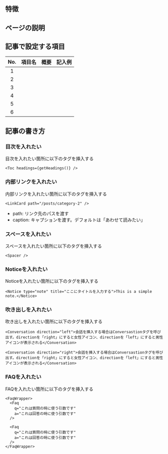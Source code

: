 ## 特徴

## ページの説明

## 記事で設定する項目

| No. | 項目名 | 概要 | 記入例 |
| :---: | :---: | :---: | :---: |
| 1 |  |  |  |
| 2 |  |  |  |
| 3 |  |  |  |
| 4 |  |  |  |
| 5 |  |  |  |
| 6 |  |  |  |

## 記事の書き方
### 目次を入れたい
目次を入れたい箇所に以下のタグを挿入する
```mdx
<Toc headings={getHeadings()} />
```

### 内部リンクを入れたい
内部リンクを入れたい箇所に以下のタグを挿入する
```mdx
<LinkCard path="/posts/category-2" />
```
- path: リンク先のパスを渡す
- caption: キャプションを渡す。デフォルトは「あわせて読みたい」

### スペースを入れたい
スペースを入れたい箇所に以下のタグを挿入する
```mdx
<Spacer />
```

### Noticeを入れたい
Noticeを入れたい箇所に以下のタグを挿入する
```mdx
<Notice type="note" title="ここにタイトルを入力する">This is a simple note.</Notice>
```

### 吹き出しを入れたい
吹き出しを入れたい箇所に以下のタグを挿入する
```mdx
<Conversation direction="left">会話を挿入する場合はConversastionタグを呼び出す。directionを「right」にすると女性アイコン、directionを「left」にすると男性アイコンが表示される</Conversation>

<Conversation direction="right">会話を挿入する場合はConversastionタグを呼び出す。directionを「right」にすると女性アイコン、directionを「left」にすると男性アイコンが表示される</Conversation>
```

### FAQを入れたい
FAQを入れたい箇所に以下のタグを挿入する
```mdx
<FaqWrapper>
  <Faq 
    q="これは質問の時に使う引数です"
    a="これは回答の時に使う引数です"
  />

  <Faq 
    q="これは質問の時に使う引数です"
    a="これは回答の時に使う引数です"
  />
</FaqWrapper>
```
